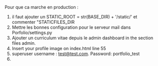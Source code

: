 Pour que ca marche en production :
1. il faut ajouter un STATIC_ROOT = str(BASE_DIR) + '/static/' et commenter "STATICFILES_DIR
2. Mettre les bonnes configuration pour le serveur mail dans Porfolio/settings.py
3. Ajouter un curriculum vitae depuis le admin dashboard in the section files admin.
4. Insert your profile image on index.html line 55
5. superuser username : test@test.com. Password: portfolio_test
6.